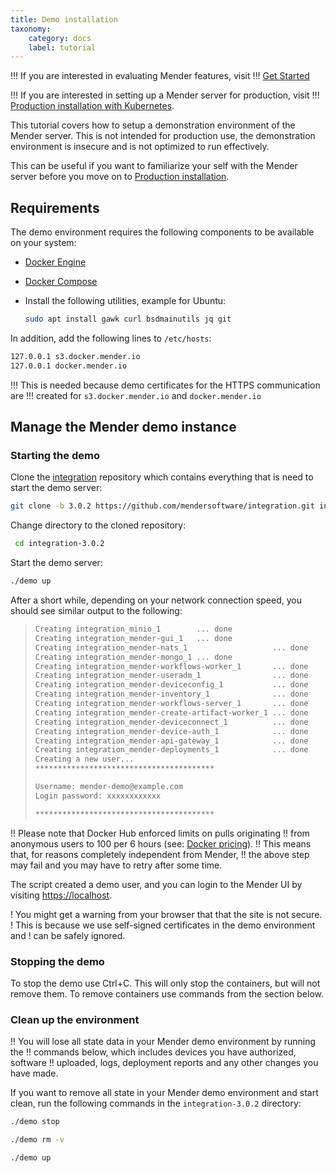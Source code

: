 ```yaml
---
title: Demo installation
taxonomy:
    category: docs
    label: tutorial
---
```


!!! If you are interested in evaluating Mender features, visit
!!! [Get Started](../../01.Get-started/chapter.md)

!!! If you are interested in setting up a Mender server for production, visit
!!! [Production installation with Kubernetes](../04.Production-installation-with-kubernetes/docs.md).

This tutorial covers how to setup a demonstration environment of the Mender
server. This is not intended for production use, the demonstration environment
is insecure and is not optimized to run effectively.

This can be useful if you want to familiarize your self with the Mender server
before you move on to
[Production installation](../04.Production-installation-with-kubernetes/docs.md).

## Requirements

The demo environment requires the following components to be available
on your system:

* [Docker Engine](https://docs.docker.com/engine/install?target=_blank)
* [Docker Compose](https://docs.docker.com/compose/install?target=_blank)
* Install the following utilities, example for Ubuntu:

    ```bash
    sudo apt install gawk curl bsdmainutils jq git
    ```

In addition, add the following lines to `/etc/hosts`:

```bash
127.0.0.1 s3.docker.mender.io
127.0.0.1 docker.mender.io
```

!!! This is needed because demo certificates for the HTTPS communication are
!!! created for `s3.docker.mender.io` and `docker.mender.io`

## Manage the Mender demo instance

### Starting the demo

Clone the [integration](https://github.com/mendersoftware/integration?target=_blank)
repository which contains everything that is need to start the demo server:
<!--AUTOVERSION: "-b %"/integration "integration-%"/integration -->
```bash
git clone -b 3.0.2 https://github.com/mendersoftware/integration.git integration-3.0.2
```

Change directory to the cloned repository:
<!--AUTOVERSION: "integration-%"/integration -->
```bash
 cd integration-3.0.2
```

Start the demo server:

```bash
./demo up
```

After a short while, depending on your network connection speed, you should see
similar output to the following:

>```bash
>Creating integration_minio_1        ... done
>Creating integration_mender-gui_1   ... done
>Creating integration_mender-nats_1                   ... done
>Creating integration_mender-mongo_1 ... done
>Creating integration_mender-workflows-worker_1       ... done
>Creating integration_mender-useradm_1                ... done
>Creating integration_mender-deviceconfig_1           ... done
>Creating integration_mender-inventory_1              ... done
>Creating integration_mender-workflows-server_1       ... done
>Creating integration_mender-create-artifact-worker_1 ... done
>Creating integration_mender-deviceconnect_1          ... done
>Creating integration_mender-device-auth_1            ... done
>Creating integration_mender-api-gateway_1            ... done
>Creating integration_mender-deployments_1            ... done
>Creating a new user...
>****************************************
>
>Username: mender-demo@example.com
>Login password: xxxxxxxxxxxx
>
>****************************************
>```

!! Please note that Docker Hub enforced limits on pulls originating
!! from anonymous users to 100 per 6 hours (see: [Docker pricing](https://www.docker.com/pricing)).
!! This means that, for reasons completely independent from Mender,
!! the above step may fail and you may have to retry after some time.

The script created a demo user, and you can login to the Mender UI by visiting
[https://localhost](https://localhost?target=_blank).

! You might get a warning from your browser that that the site is not secure.
! This is because we use self-signed certificates in the demo environment and
! can be safely ignored.

### Stopping the demo

To stop the demo use Ctrl+C.
This will only stop the containers, but will not remove them.
To remove containers use commands from the section below.

### Clean up the environment

!! You will lose all state data in your Mender demo environment by running the
!! commands below, which includes devices you have authorized, software
!! uploaded, logs, deployment reports and any other changes you have made.

<!--AUTOVERSION: "integration-%"/integration -->
If you want to remove all state in your Mender demo environment and start clean,
run the following commands in the `integration-3.0.2` directory:

```bash
./demo stop
```

```bash
./demo rm -v
```

```bash
./demo up
```

